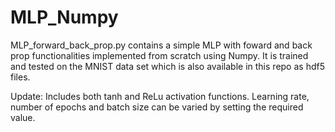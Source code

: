 # MLP_Numpy

MLP_forward_back_prop.py contains a simple MLP with foward and back prop functionalities implemented from scratch using Numpy.
It is trained and tested on the MNIST data set which is also available in this repo as hdf5 files.

Update:
Includes both tanh and ReLu activation functions.
Learning rate, number of epochs and batch size can be varied by setting the required value.
